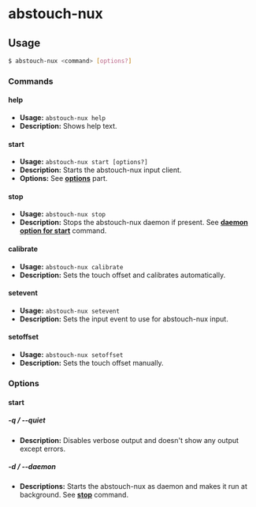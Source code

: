 # abstouch-nux

## Usage

```bash
$ abstouch-nux <command> [options?]
```

### Commands

#### help

* **Usage:** `abstouch-nux help`
* **Description:** Shows help text.

#### start

* **Usage:** `abstouch-nux start [options?]`
* **Description:** Starts the abstouch-nux input client.
* **Options:** See **[options](https://github.com/acedron/abstouch-nux/blob/master/doc/usage.md#options)** part.

#### stop

* **Usage:** `abstouch-nux stop`
* **Description:** Stops the abstouch-nux daemon if present. See **[daemon option for start]()** command.

#### calibrate

* **Usage:** `abstouch-nux calibrate`
* **Description:** Sets the touch offset and calibrates automatically.

#### setevent

* **Usage:** `abstouch-nux setevent`
* **Description:** Sets the input event to use for abstouch-nux input.

#### setoffset

* **Usage:** `abstouch-nux setoffset`
* **Description:** Sets the touch offset manually.

### Options

#### start

##### -q / --quiet

* **Description:** Disables verbose output and doesn't show any output except errors.

##### -d / --daemon

* **Descriptions:** Starts the abstouch-nux as daemon and makes it run at background. See **[stop]()** command.
